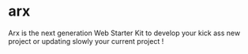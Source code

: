 arx
===

Arx is the next generation Web Starter Kit to develop your kick ass new project or updating slowly your current project !
